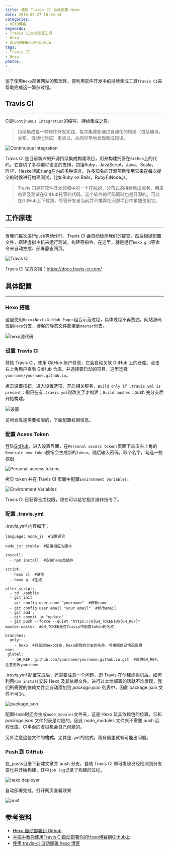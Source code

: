 ```yaml
---
title: 使用 Travis CI 自动部署 Hexo
date: 2016-08-27 10:30:14
categories:
- HEXO博客
keywords:
- Travis CI自动部署工具
- Hexo
- 自动部署Hexo到GitHub
tags:
- Travis CI
- Hexo
photos:
-
---
```


鉴于使用``Hexo``部署网站的繁琐性，便利用软件开发中的持续集成工具``Travis CI``来帮助完成这一繁杂过程。

<!--more-->

## Travis CI

***

CI是``Continuous Integration``的缩写，持续集成之意。

>持续集成是一种软件开发实践，每次集成都通过自动化的构建（包括编译，发布，自动化测试）来验证，从而尽早地发现集成错误。

![Continuous Integration](http://floretten-1252347631.costj.myqcloud.com/Travis/Continuous.png)

Travis CI 是目前新兴的开源持续集成构建项目，用来构建托管在``GitHub``上的代码。它提供了多种编程语言的支持，包括Ruby，JavaScript，Java，Scala，PHP，Haskell和Erlang在内的多种语言。许多知名的开源项目使用它来在每次提交的时候进行构建测试，比如Ruby on Rails，Ruby和Node.js。

>Travis CI是在软件开发领域中的一个在线的，分布式的持续集成服务，用来构建及测试在GitHub托管的代码。这个软件的代码同时也是开源的，可以在GitHub上下载到，尽管开发者当前并不推荐在闭源项目中单独使用它。

## 工作原理

***

当我们每次进行``push``等动作时，Travis CI 会自动检测我们的提交，然后根据配置文件，搭建虚拟主机来运行测试，构建等指令。在这里，就是运行``hexo g d``等命令来自动生成、部署静态网页。

![Travis CI](http://floretten-1252347631.costj.myqcloud.com/Travis/Travis.png)

Travis CI 官方文档：https://docs.travis-ci.com/

## 具体配置

***

### Hexo 搭建

这里使用``Hexo``+``Next``+``GitHub Pages``组合示范过程，具体过程不再赘述。网站源码放到``Hexo``分支，博客的静态文件部署到``master``分支。

![hexo源代码](http://floretten-1252347631.costj.myqcloud.com/Travis/Travis001.png)

### 设置 Travis CI

登陆 Travis CI，使用 GitHub 账户登录，它会自动关联 GitHub 上的仓库。点击右上角用户查看 GitHub 仓库，并选择要启动的项目，这里选择``yourname/yourname.github.io``。

点击设置按钮，进入设置选项，开启相关服务，``Build only if .travis.yml is present``：指只在有``.travis.yml``时改变了才构建；``Build pushes``：push 完分支后开始构建。

![设置](http://floretten-1252347631.costj.myqcloud.com/Travis/Travis005.png)

访问仓库是需要权限的，下面配置权限信息。

### 配置 Acess Token

登陆[GitHub](https://github.com)，进入设置界面，在``Personal access tokens``页面下点击右上角的``Generate new token``按钮会生成新的``token``，随后输入密码，取个名字，勾选一些权限

![Personal access tokens](http://floretten-1252347631.costj.myqcloud.com/Travis/Travis006.png)

拷贝 token 并在 Travis CI 页面中配置``Environment Variables``。

![Environment Variables](http://floretten-1252347631.costj.myqcloud.com/Travis/Travis008.png)

Travis CI 已获得仓库权限，现在可以给它相关操作指令了。

### 配置 .travis.yml

*.travis.yml* 内容如下：

	language: node_js  #设置语言

	node_js: stable  #设置相应的版本

	install:
	  - npm install  #安装hexo及插件

	script:
	  - hexo cl  #清除
	  - hexo g  #生成

	after_script:
	  - cd ./public
	  - git init
	  - git config user.name "yourname"  #修改name
	  - git config user.email "your email"  #修改email
	  - git add .
	  - git commit -m "update"
	  - git push --force --quiet "https://${GH_TOKEN}@${GH_REF}" master:master  #GH_TOKEN是在Travis中配置token的名称

	branches:
	  only:
	    - hexo  #只监测hexo分支，hexo是我的分支的名称，可根据自己情况设置
	env:
	 global:
	   - GH_REF: github.com/yourname/yourname.github.io.git  #设置GH_REF，注意更改yourname

*.travis.yml* 配置完成后，还需要注意一个问题，即 Travis 在创建虚拟机后，如何利用``npm install``安装 Hexo 及其依赖文件。进行过本地部署的话就不难发现，我们所需要的依赖文件会自动添加到 *package.json* 列表中，因此 package.json 文件不可少。

![package.json](http://floretten-1252347631.costj.myqcloud.com/Travis/Travis009.png)

配置Hexo时还会生成``node_modules``文件夹，这是 Hexo 及其依赖包的位置，它和 *package.json* 文件列表是对应的。因此 node_modules 文件夹不需要 push 远程仓库，CI平台的虚拟机会自己创建的。

另外注意这些文件的**格式**，尤其是``.yml``的格式，稍有偏差就有可能出问题。

### Push 到 GitHub

在_posts目录下新建文章并 push 分支，登陆 Travis CI 即可发现已经检测到分支变化并开始构建，其中``job log``记录了构建的过程。

![hexo deployer](http://floretten-1252347631.costj.myqcloud.com/Travis/Travis013.png)

自动部署完成，打开网页查看效果

![post](http://floretten-1252347631.costj.myqcloud.com/Travis/Travis015.png)

## 参考资料

- [Hexo 自动部署到 Github](http://lotabout.me/2016/Hexo-Auto-Deploy-to-Github/)
- [手把手教你使用Travis CI自动部署你的Hexo博客到Github上](http://blog.csdn.net/woblog/article/details/51319364)
- [使用 travis-ci 自动部署 hexo 博客](http://gold.xitu.io/entry/570de1f32e958a0069d567f6)